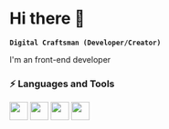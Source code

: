 # Hi there 👋

**`Digital Craftsman (Developer/Creator)`**

I'm an front-end developer

### ⚡ Languages and Tools

<img height="32" width="32" src="https://cdn.jsdelivr.net/gh/devicons/devicon@latest/icons/html5/html5-original.svg" />
<img height="32" width="32" src="https://cdn.jsdelivr.net/gh/devicons/devicon@latest/icons/css3/css3-original.svg" />
<img height="32" width="32" src="https://cdn.jsdelivr.net/gh/devicons/devicon@latest/icons/bootstrap/bootstrap-original.svg" />
<img height="32" width="32" src="https://cdn.jsdelivr.net/gh/devicons/devicon@latest/icons/sass/sass-original.svg" />
          

<!--
**Ivan-Bensa/Ivan-Bensa** is a ✨ _special_ ✨ repository because its `README.md` (this file) appears on your GitHub profile.

Here are some ideas to get you started:

- 🔭 I’m currently working on ...
- 🌱 I’m currently learning ...
- 👯 I’m looking to collaborate on ...
- 🤔 I’m looking for help with ...
- 💬 Ask me about ...
- 📫 How to reach me: ...
- 😄 Pronouns: ...
- ⚡ Fun fact: ...
-->
